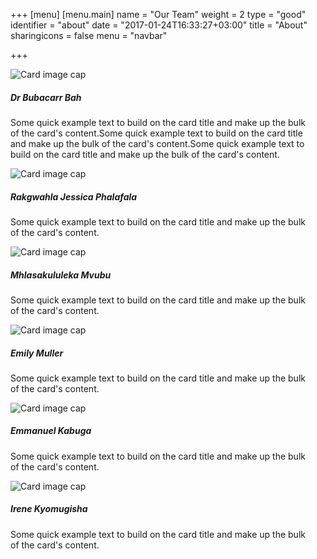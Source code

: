 +++
[menu]
     [menu.main]
        name = "Our Team"
        weight = 2
	type = "good"
        identifier = "about"
date = "2017-01-24T16:33:27+03:00"
title = "About"
sharingicons = false
menu = "navbar"

+++
<html>
<head>
<link rel="stylesheet" type = "text/css" href="css_carousel.css"></head>
<div class = "container">
    <div class = "row">
        <div class = "col-md-4 col-sm-6">
            <div class="card" style="width: 30rem;">
                <img class="card-img-top" src=/img/team/bubacarr.JPG  alt="Card image cap">
                <div class="card-body">
                    <h5 class="card-title">Dr Bubacarr Bah</h5>
                    <p class="card-text">Some quick example text to build on the card title and make up the bulk of the card's content.Some quick example text to build on the card title and make up the bulk of the card's content.Some quick example text to build on the card title and make up the bulk of the card's content.
                    </p>
                    <!-- <a href="#" class="btn btn-primary">Go somewhere</a> -->
                </div>
            </div>
            <div class="card" style="width: 30rem;">
            <img class="card-img-top" src=/img/team/jess.JPG  alt="Card image cap">
                <div class="card-body">
                    <h5 class="card-title">Rakgwahla Jessica Phalafala</h5>
                    <p class="card-text">Some quick example text to build on the card title and make up the bulk of the card's content.</p>
                    <!-- <a href="#" class="btn btn-primary">Go somewhere</a> -->
                </div>
            </div>
        </div>
        <div class =  "col-md-4 col-sm-6">
            <div class="card" style="width: 30rem;">
            <img class="card-img-top" src=/img/team/mhla.JPG  alt="Card image cap">
                <div class="card-body">
                    <h5 class="card-title">Mhlasakululeka Mvubu</h5>
                    <p class="card-text">Some quick example text to build on the card title and make up the bulk of the card's content.</p>
                    <!-- <a href="#" class="btn btn-primary">Go somewhere</a> -->
                </div>
            </div>
            <div class="card" style="width: 30rem;">
            <img class="card-img-top" src=/img/team/em.JPG  alt="Card image cap">
                <div class="card-body">
                    <h5 class="card-title">Emily Muller</h5>
                    <p class="card-text">Some quick example text to build on the card title and make up the bulk of the card's content.</p>
                    <!-- <a href="#" class="btn btn-primary">Go somewhere</a> -->
                </div>
            </div>
        </div>
        <div class =  "col-md-4 col-sm-6">
            <div class="card" style="width: 30rem;">
            <img class="card-img-top" src=/img/team/kabuga.JPG  alt="Card image cap">
                <div class="card-body">
                    <h5 class="card-title">Emmanuel Kabuga</h5>
                    <p class="card-text">Some quick example text to build on the card title and make up the bulk of the card's content.</p>
                    <!-- <a href="#" class="btn btn-primary">Go somewhere</a> -->
                </div>
            </div>
            <div class="card" style="width: 30rem;">
            <img class="card-img-top" src=/img/team/irene.JPG  alt="Card image cap">
                <div class="card-body">
                    <h5 class="card-title">Irene Kyomugisha</h5>
                    <p class="card-text">Some quick example text to build on the card title and make up the bulk of the card's content.</p>
                    <!-- <a href="#" class="btn btn-primary">Go somewhere</a> -->
                </div>
            </div>
        </div>
</div>
</div>
</html>




       
